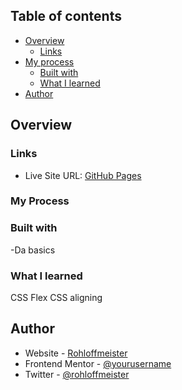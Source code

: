
## Table of contents

- [Overview](#overview)
  - [Links](#links)
- [My process](#my-process)
  - [Built with](#built-with)
  - [What I learned](#what-i-learned)
- [Author](#author)



## Overview

### Links

- Live Site URL: [GitHub Pages](https://rohloffmeister.github.io/blog-preview-card-challange/)

### My Process

### Built with

-Da basics


### What I learned
CSS Flex
CSS aligning 


## Author

- Website - [Rohloffmeister](https://steamcommunity.com/id/Rohloffmeister/)
- Frontend Mentor - [@yourusername](https://www.frontendmentor.io/profile/Rohloffmeister)
- Twitter - [@rohloffmeister](https://www.twitter.com/Rohloffmeister)
